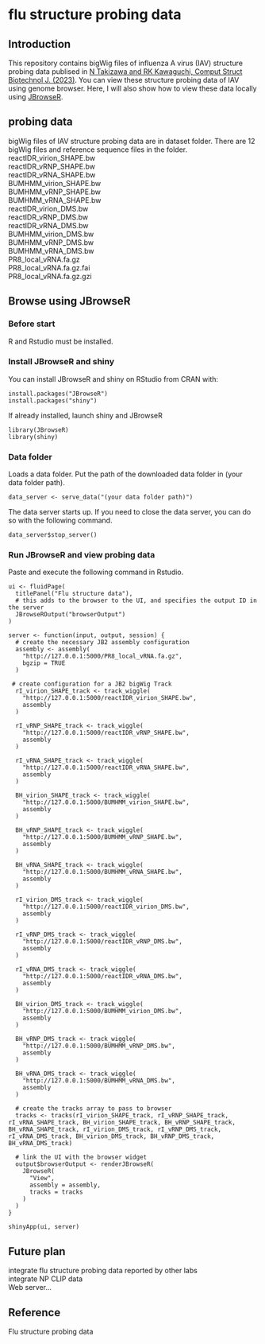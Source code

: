 # flu structure probing data 
## Introduction
This repository contains bigWig files of influenza A virus (IAV) structure probing data publised in [N Takizawa and RK Kawaguchi, Comput Struct Biotechnol J. (2023)](https://www.sciencedirect.com/science/article/pii/S2001037023003926).
You can view these structure probing data of IAV using genome browser.
Here, I will also show how to view these data locally using [JBrowseR](https://gmod.github.io/JBrowseR/index.html).

## probing data
bigWig files of IAV structure probing data are in dataset folder. There are 12 bigWig files and reference sequence files in the folder.  
reactIDR_virion_SHAPE.bw  
reactIDR_vRNP_SHAPE.bw  
reactIDR_vRNA_SHAPE.bw  
BUMHMM_virion_SHAPE.bw  
BUMHMM_vRNP_SHAPE.bw  
BUMHMM_vRNA_SHAPE.bw  
reactIDR_virion_DMS.bw  
reactIDR_vRNP_DMS.bw  
reactIDR_vRNA_DMS.bw  
BUMHMM_virion_DMS.bw  
BUMHMM_vRNP_DMS.bw  
BUMHMM_vRNA_DMS.bw  
PR8_local_vRNA.fa.gz  
PR8_local_vRNA.fa.gz.fai  
PR8_local_vRNA.fa.gz.gzi

## Browse using JBrowseR
### Before start
R and Rstudio must be installed.

### Install JBrowseR and shiny
You can install JBrowseR and shiny on RStudio from CRAN with:
```
install.packages("JBrowseR")
install.packages("shiny")
```
If already installed, launch shiny and JBrowseR
```
library(JBrowseR)
library(shiny)
```

### Data folder
Loads a data folder. Put the path of the downloaded data folder in (your data folder path).
```
data_server <- serve_data("(your data folder path)")
```
The data server starts up. If you need to close the data server, you can do so with the following command.
```
data_server$stop_server()
```

### Run JBrowseR and view probing data
Paste and execute the following command in Rstudio.
```
ui <- fluidPage(
  titlePanel("Flu structure data"),
  # this adds to the browser to the UI, and specifies the output ID in the server
  JBrowseROutput("browserOutput")
)

server <- function(input, output, session) {
  # create the necessary JB2 assembly configuration
  assembly <- assembly(
    "http://127.0.0.1:5000/PR8_local_vRNA.fa.gz",
    bgzip = TRUE
  )

 # create configuration for a JB2 bigWig Track
  rI_virion_SHAPE_track <- track_wiggle(
    "http://127.0.0.1:5000/reactIDR_virion_SHAPE.bw",
    assembly
  )

  rI_vRNP_SHAPE_track <- track_wiggle(
    "http://127.0.0.1:5000/reactIDR_vRNP_SHAPE.bw",
    assembly
  )

  rI_vRNA_SHAPE_track <- track_wiggle(
    "http://127.0.0.1:5000/reactIDR_vRNA_SHAPE.bw",
    assembly
  )

  BH_virion_SHAPE_track <- track_wiggle(
    "http://127.0.0.1:5000/BUMHMM_virion_SHAPE.bw",
    assembly
  )

  BH_vRNP_SHAPE_track <- track_wiggle(
    "http://127.0.0.1:5000/BUMHMM_vRNP_SHAPE.bw",
    assembly
  )

  BH_vRNA_SHAPE_track <- track_wiggle(
    "http://127.0.0.1:5000/BUMHMM_vRNA_SHAPE.bw",
    assembly
  )

  rI_virion_DMS_track <- track_wiggle(
    "http://127.0.0.1:5000/reactIDR_virion_DMS.bw",
    assembly
  )

  rI_vRNP_DMS_track <- track_wiggle(
    "http://127.0.0.1:5000/reactIDR_vRNP_DMS.bw",
    assembly
  )

  rI_vRNA_DMS_track <- track_wiggle(
    "http://127.0.0.1:5000/reactIDR_vRNA_DMS.bw",
    assembly
  )

  BH_virion_DMS_track <- track_wiggle(
    "http://127.0.0.1:5000/BUMHMM_virion_DMS.bw",
    assembly
  )

  BH_vRNP_DMS_track <- track_wiggle(
    "http://127.0.0.1:5000/BUMHMM_vRNP_DMS.bw",
    assembly
  )

  BH_vRNA_DMS_track <- track_wiggle(
    "http://127.0.0.1:5000/BUMHMM_vRNA_DMS.bw",
    assembly
  )

  # create the tracks array to pass to browser
  tracks <- tracks(rI_virion_SHAPE_track, rI_vRNP_SHAPE_track, rI_vRNA_SHAPE_track, BH_virion_SHAPE_track, BH_vRNP_SHAPE_track, BH_vRNA_SHAPE_track, rI_virion_DMS_track, rI_vRNP_DMS_track, rI_vRNA_DMS_track, BH_virion_DMS_track, BH_vRNP_DMS_track, BH_vRNA_DMS_track)

  # link the UI with the browser widget
  output$browserOutput <- renderJBrowseR(
    JBrowseR(
      "View",
      assembly = assembly,
	  tracks = tracks
    )
  )
}

shinyApp(ui, server)
```

## Future plan
integrate flu structure probing data reported by other labs  
integrate NP CLIP data  
Web server...

## Reference
Flu structure probing data  

